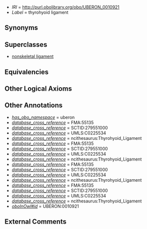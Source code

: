  * *IRI* = http://purl.obolibrary.org/obo/UBERON_0010921
 * *Label* = thyrohyoid ligament

## Synonyms


## Superclasses

 * [nonskeletal ligament](../../UBERON/45/UBERON_0008845.md)

## Equivalencies


## Other Logical Axioms


## Other Annotations

 * *[has_obo_namespace](../../ce/oboInOwl#hasOBONamespace.md)* = uberon
 * *[database_cross_reference](../../ef/oboInOwl#hasDbXref.md)* = FMA:55135
 * *[database_cross_reference](../../ef/oboInOwl#hasDbXref.md)* = SCTID:279551000
 * *[database_cross_reference](../../ef/oboInOwl#hasDbXref.md)* = UMLS:C0225534
 * *[database_cross_reference](../../ef/oboInOwl#hasDbXref.md)* = ncithesaurus:Thyrohyoid_Ligament
 * *[database_cross_reference](../../ef/oboInOwl#hasDbXref.md)* = FMA:55135
 * *[database_cross_reference](../../ef/oboInOwl#hasDbXref.md)* = SCTID:279551000
 * *[database_cross_reference](../../ef/oboInOwl#hasDbXref.md)* = UMLS:C0225534
 * *[database_cross_reference](../../ef/oboInOwl#hasDbXref.md)* = ncithesaurus:Thyrohyoid_Ligament
 * *[database_cross_reference](../../ef/oboInOwl#hasDbXref.md)* = FMA:55135
 * *[database_cross_reference](../../ef/oboInOwl#hasDbXref.md)* = SCTID:279551000
 * *[database_cross_reference](../../ef/oboInOwl#hasDbXref.md)* = UMLS:C0225534
 * *[database_cross_reference](../../ef/oboInOwl#hasDbXref.md)* = ncithesaurus:Thyrohyoid_Ligament
 * *[database_cross_reference](../../ef/oboInOwl#hasDbXref.md)* = FMA:55135
 * *[database_cross_reference](../../ef/oboInOwl#hasDbXref.md)* = SCTID:279551000
 * *[database_cross_reference](../../ef/oboInOwl#hasDbXref.md)* = UMLS:C0225534
 * *[database_cross_reference](../../ef/oboInOwl#hasDbXref.md)* = ncithesaurus:Thyrohyoid_Ligament
 * *[oboInOwl#id](../../id/oboInOwl#id.md)* = UBERON:0010921

## External Comments

